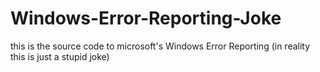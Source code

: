 # Windows-Error-Reporting-Joke
this is the source code to microsoft's Windows Error Reporting (in reality this is just a stupid joke)
